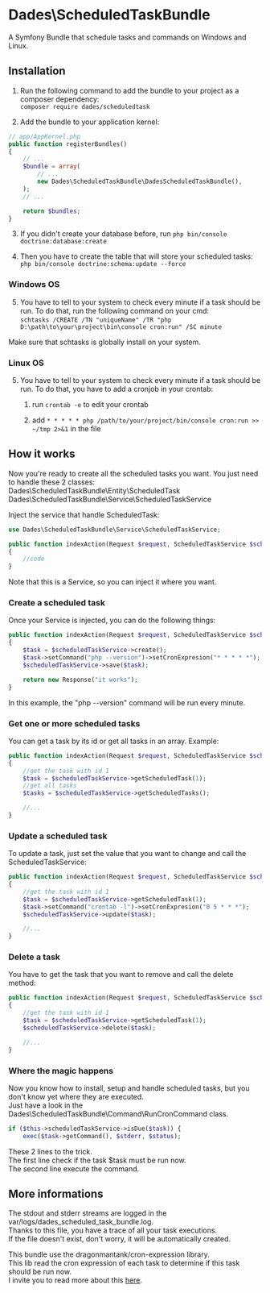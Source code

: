 # Dades\ScheduledTaskBundle

A Symfony Bundle that schedule tasks and commands on Windows and Linux.

## Installation

1. Run the following command to add the bundle to your project as a composer dependency:  
`composer require dades/scheduledtask`

2. Add the bundle to your application kernel:  
```php
// app/AppKernel.php
public function registerBundles()
{
    // ...
    $bundle = array(
        // ...
        new Dades\ScheduledTaskBundle\DadesScheduledTaskBundle(),
    );
    // ...

    return $bundles;
}
```

3. If you didn't create your database before, run `php bin/console doctrine:database:create`

4. Then you have to create the table that will store your scheduled tasks:  
`php bin/console doctrine:schema:update --force`

### Windows OS

5. You have to tell to your system to check every minute if a task should be run.
To do that, run the following command on your cmd:  
`schtasks /CREATE /TN "uniqueName" /TR "php D:\path\to\your\project\bin\console cron:run" /SC minute`

Make sure that schtasks is globally install on your system.

### Linux OS

5. You have to tell to your system to check every minute if a task should be run.
To do that, you have to add a cronjob in your crontab:  
    1. run `crontab -e` to edit your crontab

    2. add `* * * * * php /path/to/your/project/bin/console cron:run >> ~/tmp 2>&1` in the file

## How it works

Now you're ready to create all the scheduled tasks you want.
You just need to handle these 2 classes:  
Dades\ScheduledTaskBundle\Entity\ScheduledTask  
Dades\ScheduledTaskBundle\Service\ScheduledTaskService

Inject the service that handle ScheduledTask:  

```php
use Dades\ScheduledTaskBundle\Service\ScheduledTaskService;

public function indexAction(Request $request, ScheduledTaskService $scheduled)
{
    //code
}
```
Note that this is a Service, so you can inject it where you want.

### Create a scheduled task

Once your Service is injected, you can do the following things:

```php
public function indexAction(Request $request, ScheduledTaskService $scheduledTaskService)
{
    $task = $scheduledTaskService->create();
    $task->setCommand("php --version")->setCronExpresion("* * * * *");
    $scheduledTaskService->save($task);

    return new Response("it works");
}
```

In this example, the "php --version" command will be run every minute.

### Get one or more scheduled tasks

You can get a task by its id or get all tasks in an array.
Example:

```php
public function indexAction(Request $request, ScheduledTaskService $scheduledTaskService)
{
    //get the task with id 1
    $task = $scheduledTaskService->getScheduledTask(1);
    //get all tasks
    $tasks = $scheduledTaskService->getScheduledTasks();

    //...
}
```

### Update a scheduled task

To update a task, just set the value that you want to change and call the ScheduledTaskService:

```php
public function indexAction(Request $request, ScheduledTaskService $scheduledTaskService)
{
    //get the task with id 1
    $task = $scheduledTaskService->getScheduledTask(1);
    $task->setCommand("crontab -l")->setCronExpresion("0 5 * * *");
    $scheduledTaskService->update($task);

    //...
}
```

### Delete a task

You have to get the task that you want to remove and call the delete method:

```php
public function indexAction(Request $request, ScheduledTaskService $scheduledTaskService)
{
    //get the task with id 1
    $task = $scheduledTaskService->getScheduledTask(1);
    $scheduledTaskService->delete($task);

    //...
}
```

### Where the magic happens

Now you know how to install, setup and handle scheduled tasks, but you don't know yet where they are executed.  
Just have a look in the Dades\ScheduledTaskBundle\Command\RunCronCommand class.  

```php
if ($this->scheduledTaskService->isDue($task)) {
    exec($task->getCommand(), $stderr, $status);
```

These 2 lines to the trick.  
The first line check if the task $task must be run now.  
The second line execute the command.

## More informations

The stdout and stderr streams are logged in the var/logs/dades_scheduled_task_bundle.log.  
Thanks to this file, you have a trace of all your task executions.  
If the file doesn't exist, don't worry, it will be automatically created.

This bundle use the dragonmantank/cron-expression library.  
This lib read the cron expression of each task to determine if this task should be run now.  
I invite you to read more about this [here](https://packagist.org/packages/dragonmantank/cron-expression).
